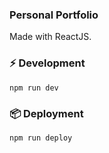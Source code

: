 ### Personal Portfolio
Made with ReactJS.

### ⚡️ Development
```
npm run dev
```

### 📦 Deployment
```
npm run deploy
```